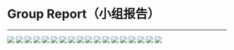 # Group Report（小组报告）

---

![](/assets/幻灯片1.JPG)
![](/assets/幻灯片2.JPG)
![](/assets/幻灯片3.JPG)
![](/assets/幻灯片4.JPG)
![](/assets/幻灯片5.JPG)
![](/assets/幻灯片6.JPG)
![](/assets/幻灯片7.JPG)
![](/assets/幻灯片8.JPG)
![](/assets/幻灯片9.JPG)
![](/assets/幻灯片10.JPG)
![](/assets/幻灯片11.JPG)
![](/assets/幻灯片12.JPG)
![](/assets/幻灯片13.JPG)
![](/assets/幻灯片14.JPG)
![](/assets/幻灯片15.JPG)
![](/assets/幻灯片16.JPG)
![](/assets/幻灯片17.JPG)
![](/assets/幻灯片18.JPG)